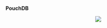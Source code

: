 **PouchDB**
<p align="center">
  <img src="https://github.com/luizpaulogroup/todo-PouchDB/blob/master/screens/photo.jpeg?raw=true" />
</p>
